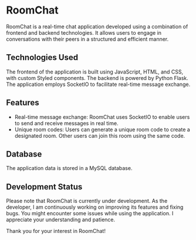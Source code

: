 # RoomChat

RoomChat is a real-time chat application developed using a combination of frontend and backend technologies. It allows users to engage in conversations with their peers in a structured and efficient manner.

## Technologies Used

The frontend of the application is built using JavaScript, HTML, and CSS, with custom Styled components. The backend is powered by Python Flask. The application employs SocketIO to facilitate real-time message exchange.

## Features

- Real-time message exchange: RoomChat uses SocketIO to enable users to send and receive messages in real time.
- Unique room codes: Users can generate a unique room code to create a designated room. Other users can join this room using the same code.

## Database

The application data is stored in a MySQL database.

## Development Status

Please note that RoomChat is currently under development. As the developer, I am continuously working on improving its features and fixing bugs. You might encounter some issues while using the application. I appreciate your understanding and patience.

Thank you for your interest in RoomChat!

